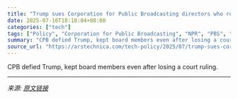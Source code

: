```yaml
---
title: "Trump sues Corporation for Public Broadcasting directors who refused to be fired"
date: 2025-07-16T18:18:04+08:00
categories: ["tech"]
tags: ["Policy", "Corporation for Public Broadcasting", "NPR", "PBS", "trump administration"]
summary: "CPB defied Trump, kept board members even after losing a court ruling."
source_url: "https://arstechnica.com/tech-policy/2025/07/trump-sues-corporation-for-public-broadcasting-directors-who-refused-to-be-fired/"
---
```


CPB defied Trump, kept board members even after losing a court ruling.

---

*来源: [原文链接](https://arstechnica.com/tech-policy/2025/07/trump-sues-corporation-for-public-broadcasting-directors-who-refused-to-be-fired/)*

